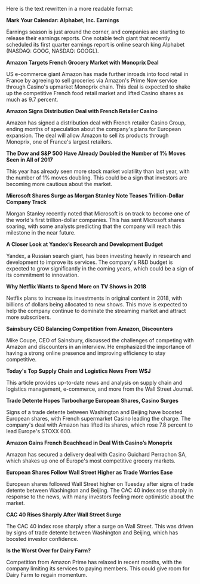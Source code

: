 Here is the text rewritten in a more readable format:

**Mark Your Calendar: Alphabet, Inc. Earnings**

Earnings season is just around the corner, and companies are starting to release their earnings reports. One notable tech giant that recently scheduled its first quarter earnings report is online search king Alphabet (NASDAQ: GOOG, NASDAQ: GOOGL).

**Amazon Targets French Grocery Market with Monoprix Deal**

US e-commerce giant Amazon has made further inroads into food retail in France by agreeing to sell groceries via Amazon's Prime Now service through Casino's upmarket Monoprix chain. This deal is expected to shake up the competitive French food retail market and lifted Casino shares as much as 9.7 percent.

**Amazon Signs Distribution Deal with French Retailer Casino**

Amazon has signed a distribution deal with French retailer Casino Group, ending months of speculation about the company's plans for European expansion. The deal will allow Amazon to sell its products through Monoprix, one of France's largest retailers.

**The Dow and S&P 500 Have Already Doubled the Number of 1% Moves Seen in All of 2017**

This year has already seen more stock market volatility than last year, with the number of 1% moves doubling. This could be a sign that investors are becoming more cautious about the market.

**Microsoft Shares Surge as Morgan Stanley Note Teases Trillion-Dollar Company Track**

Morgan Stanley recently noted that Microsoft is on track to become one of the world's first trillion-dollar companies. This has sent Microsoft shares soaring, with some analysts predicting that the company will reach this milestone in the near future.

**A Closer Look at Yandex’s Research and Development Budget**

Yandex, a Russian search giant, has been investing heavily in research and development to improve its services. The company's R&D budget is expected to grow significantly in the coming years, which could be a sign of its commitment to innovation.

**Why Netflix Wants to Spend More on TV Shows in 2018**

Netflix plans to increase its investments in original content in 2018, with billions of dollars being allocated to new shows. This move is expected to help the company continue to dominate the streaming market and attract more subscribers.

**Sainsbury CEO Balancing Competition from Amazon, Discounters**

Mike Coupe, CEO of Sainsbury, discussed the challenges of competing with Amazon and discounters in an interview. He emphasized the importance of having a strong online presence and improving efficiency to stay competitive.

**Today's Top Supply Chain and Logistics News From WSJ**

This article provides up-to-date news and analysis on supply chain and logistics management, e-commerce, and more from the Wall Street Journal.

**Trade Detente Hopes Turbocharge European Shares, Casino Surges**

Signs of a trade detente between Washington and Beijing have boosted European shares, with French supermarket Casino leading the charge. The company's deal with Amazon has lifted its shares, which rose 7.8 percent to lead Europe's STOXX 600.

**Amazon Gains French Beachhead in Deal With Casino’s Monoprix**

Amazon has secured a delivery deal with Casino Guichard Perrachon SA, which shakes up one of Europe's most competitive grocery markets.

**European Shares Follow Wall Street Higher as Trade Worries Ease**

European shares followed Wall Street higher on Tuesday after signs of trade detente between Washington and Beijing. The CAC 40 index rose sharply in response to the news, with many investors feeling more optimistic about the market.

**CAC 40 Rises Sharply After Wall Street Surge**

The CAC 40 index rose sharply after a surge on Wall Street. This was driven by signs of trade detente between Washington and Beijing, which has boosted investor confidence.

**Is the Worst Over for Dairy Farm?**

Competition from Amazon Prime has relaxed in recent months, with the company limiting its services to paying members. This could give room for Dairy Farm to regain momentum.